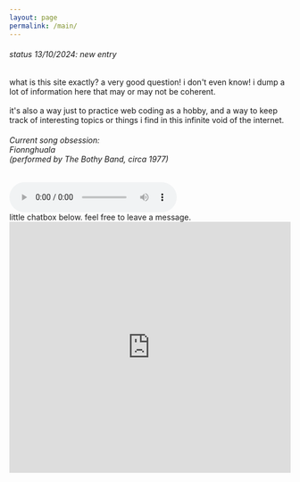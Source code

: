 ```yaml
---
layout: page
permalink: /main/
---
```


<div class="text mb-1">
    <h6 class="mt-1 px-3">
        status 13/10/2024: new entry
    </h6>
</div>
<div class="card bg-primary-subtle mb-2 mx-auto customcard d-flex justify-content-center">
    <div class="card-body">
        what is this site exactly? a very good question! i don't even
        know! i dump a lot of information here that may or may not be
        coherent.<br /><br />
        it's also a way just to practice web coding as a hobby, and
        a way to keep track of interesting topics or things i
        find in this infinite void of the internet.
    </div>
</div>
<div class="audio">
    <h6 class="mb-2">
        Current song obsession:<br />Fionnghuala <br />
        (performed by The Bothy Band, circa 1977)<br />
    </h6>
    <audio controls class="mb-2">
        <source
        src="../assets/misc/audio/Fionnghuala - The Bothy Band circa 1977.mp3"
        type="audio/mpeg"
        />
    </audio>
</div>
<div class="px-4 chatbox mt-2">
    little chatbox below. feel free to leave a message.
    <iframe
        class="mt-2"
        src="https://www5.cbox.ws/box/?boxid=952034&boxtag=SAkDfk"
        width="100%"
        height="450"
        allowtransparency="yes"
        allow="autoplay"
        frameborder="0"
        marginheight="0"
        marginwidth="0"
        scrolling="auto"
    ></iframe>
</div>
